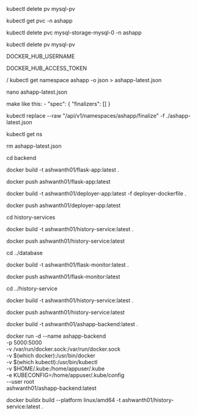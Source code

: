 kubectl delete pv mysql-pv

kubectl get pvc -n ashapp

kubectl delete pvc mysql-storage-mysql-0 -n ashapp

kubectl delete pv mysql-pv




DOCKER_HUB_USERNAME

DOCKER_HUB_ACCESS_TOKEN




/
kubectl get namespace ashapp -o json > ashapp-latest.json

nano ashapp-latest.json

make like this: -
"spec": {
  "finalizers": []
}

kubectl replace --raw "/api/v1/namespaces/ashapp/finalize" -f ./ashapp-latest.json

kubectl get ns

rm ashapp-latest.json

cd backend

docker build -t ashwanth01/flask-app:latest .

docker push ashwanth01/flask-app:latest


docker build -t ashwanth01/deployer-app:latest -f deployer-dockerfile .

docker push ashwanth01/deployer-app:latest


cd history-services

docker build -t ashwanth01/history-service:latest .

docker push ashwanth01/history-service:latest


cd ../database

docker build -t ashwanth01/flask-monitor:latest .

docker push ashwanth01/flask-monitor:latest


cd ../history-service

docker build -t ashwanth01/history-service:latest .

docker push ashwanth01/history-service:latest



docker build -t ashwanth01/ashapp-backend:latest .

docker run -d --name ashapp-backend \
  -p 5000:5000 \
  -v /var/run/docker.sock:/var/run/docker.sock \
  -v $(which docker):/usr/bin/docker \
  -v $(which kubectl):/usr/bin/kubectl \
  -v $HOME/.kube:/home/appuser/.kube \
  -e KUBECONFIG=/home/appuser/.kube/config \
  --user root \
  ashwanth01/ashapp-backend:latest






docker buildx build --platform linux/amd64 -t ashwanth01/history-service:latest .







